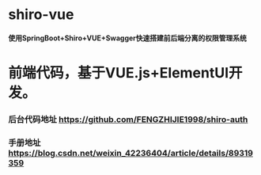 # shiro-vue
#### 使用SpringBoot+Shiro+VUE+Swagger快速搭建前后端分离的权限管理系统 
# 前端代码，基于VUE.js+ElementUI开发。

### 后台代码地址 https://github.com/FENGZHIJIE1998/shiro-auth
### 手册地址 https://blog.csdn.net/weixin_42236404/article/details/89319359
